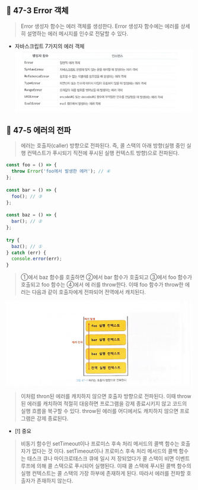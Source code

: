 

## 🐣 47-3 Error 객체
> Error 생성자 함수는 에러 객체를 생성한다.
> Error 생성자 함수에는 에러를 상세히 설명하는 에러 메시지를 인수로 전달할 수 있다.

- 자바스크립트 7가지의 에러 객체
![](../images/image42.png)
## 🐼 47-5 에러의 전파
> 에러는 호출자(caller) 방향으로 전파된다. 즉, 콜 스택의 아래 방향(실행 중인 실행 컨텍스트가 푸시되기 직전에 푸시된 실행 컨텍스트 방향)으로 전파된다.

```javascript
const foo = () => {
  throw Error('foo에서 발생한 에러'); // ④
};

const bar = () => {
  foo(); // ③
};

const baz = () => {
  bar(); // ②
};

try {
  baz(); // ①
} catch (err) {
  console.error(err);
}
```

> ①에서 baz 함수를 호출하면 ②에서 bar 함수가 호출되고 ③에서 foo 함수가 호출되고 foo 함수는 ④에서 에 러를 throw한다.
> 이때 foo 함수가 throw한 에러는 다음과 같이 호출자에게 전파되어 전역에서 캐치된다.

![](../images/image43.png)

> 이처럼 thron된 에러를 캐치하지 않으면 호출자 방향으로 전파된다. 
> 이때 throw된 에러를 캐치하여 적절히 대응하면 프로그램을 강제 종료시키지 않고 코드의 실행 흐름을 복구할 수 있다.
> throw된 에러를 어디에서도 캐치하지 않으면 프로그램은 강제 종료된다.

- [!] 중요
> 비동기 함수인 setTimeout이나 프로미스 후속 처리 메서드의 콜백 함수는 호출자가 없다는 것 이다. setTimeout이나 프로미스 후속 처리 메서드의 콜백 함수는 태스크 큐나 마이크로태스크 큐에 일시 저 장되었다가 콜 스택이 비면 이벤트 루프에 의해 콜 스택으로 푸시되어 실행된다. 이때 콜 스택에 푸시된 콜백 함수의 실행 컨텍스트는 콜 스택의 가장 하부에 존재하게 된다. 따라서 에러를 전파할 호출자가 존재하지 않는다.

